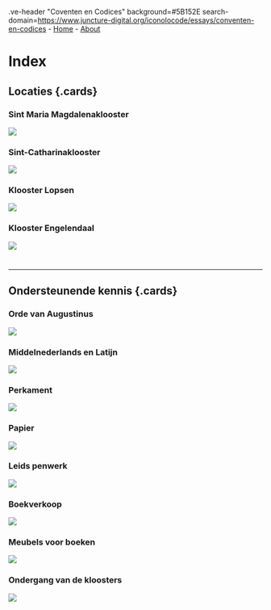 .ve-header "Coventen en Codices" background=#5B152E search-domain=https://www.juncture-digital.org/iconolocode/essays/conventen-en-codices
    - [Home](/home)
    - [About](/about)

# Index

## Locaties {.cards}

### Sint Maria Magdalenaklooster

![](https://iiif.juncture-digital.org/thumbnail/gh:iconolocode/media/LTK_336-CC-BY.jpg)

### Sint-Catharinaklooster
![](https://iiif.juncture-digital.org/thumbnail/gh:iconolocode/media/Csg_135-CC-BY-NC-SA.jpg)

### Klooster Lopsen
![](https://images.memorix.nl/lei/thumb/fullsize/e5ac43e8-3b5e-8528-a82b-62fee58d0836.jpg)

### Klooster Engelendaal
![](https://www.alvin-portal.org/alvin/attachment/record/alvin-record:14542/ATTACHMENT-0015)

#
---

## Ondersteunende kennis {.cards}

### Orde van Augustinus
![](https://iiif.juncture-digital.org/thumbnail/wc:)

### Middelnederlands en Latijn
![](https://iiif.juncture-digital.org/thumbnail/wc:)

### Perkament
![](https://iiif.juncture-digital.org/thumbnail/wc:)

### Papier
![](https://iiif.juncture-digital.org/thumbnail/wc:)

### Leids penwerk
![](https://iiif.juncture-digital.org/thumbnail/wc:)

### Boekverkoop
![](https://iiif.juncture-digital.org/thumbnail/wc:)

### Meubels voor boeken
![](https://iiif.juncture-digital.org/thumbnail/gh:iconolocode/media/Lessenaar_thumbnail-CC0.jpg)

### Ondergang van de kloosters 
![](https://iiif.juncture-digital.org/thumbnail/wc:)

